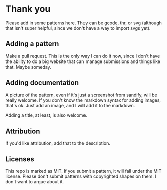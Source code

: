 # Thank you

Please add in some patterns here. They can be gcode, thr, or svg (although that isn't super helpful,
since we don't have a way to import svgs yet).

## Adding a pattern

Make a pull request. This is the only way I can do it now, since I don't have the ability to do a
big website that can manage submissions and things like that. Maybe someday.

## Adding documentation

A picture of the pattern, even if it's just a screenshot from sandify, will be really welcome. If
you don't know the markdown syntax for adding images, that's ok. Just add an image, and I will add
it to the markdown.

Adding a title, at least, is also welcome.

## Attribution

If you'd like attribution, add that to the description.

## Licenses

This repo is marked as MIT. If you submit a pattern, it will fall under the MIT license. Please
don't submit patterns with copyrighted shapes on them. I don't want to argue about it.
